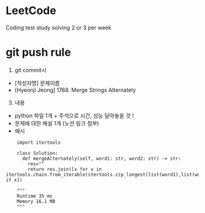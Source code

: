 # LeetCode

Coding test study solving 2 or 3 per week

# git push rule
1. git commit시
  - [작성자명] 문제이름
  - [Hyeonji Jeong] 1768. Merge Strings Alternately
3. 내용
  - python 파일 1개 + 주석으로 시간, 성능 달아놓을 것 !
  - 문제에 대한 해설 1개 (노션 링크 첨부)
  - 예시

```
    import itertools

    class Solution:
      def mergeAlternately(self, word1: str, word2: str) -> str:
        res=""
        return res.join([x for x in itertools.chain.from_iterable(itertools.zip_longest(list(word1),list(word2))) if x])

    """
    Runtime 35 ms
    Memory 16.1 MB
    """

```
